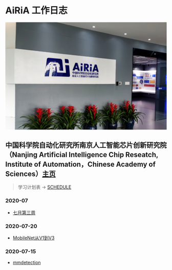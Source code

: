 # AiRiA 工作日志

<p align='center'>
<img src='pic.jpg'>
</p>

## 中国科学院自动化研究所南京人工智能芯片创新研究院（Nanjing Artificial Intelligence Chip Reseatch,  Institute of Automation，Chinese Academy of Sciences）[主页](www.airia.cn/)

> 学习计划表 -> [SCHEDULE](https://github.com/Liuhongzhi2018/AiRiA/blob/master/SCHEDULE.md)

### 2020-07

- [七月第三周](https://github.com/Liuhongzhi2018/AiRiA/blob/master/WorkLog/2020-07-W1.md)

### 2020-07-20

- [MobileNet从V1到V3](https://zhuanlan.zhihu.com/p/70703846)

### 2020-07-15

- [mmdetection](https://github.com/open-mmlab/mmdetection)

